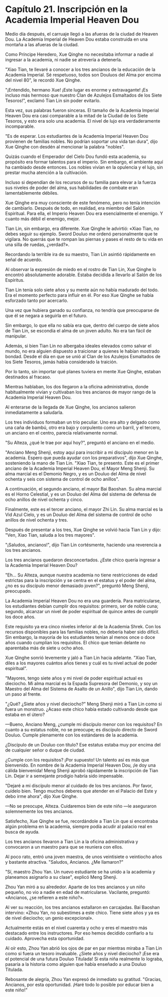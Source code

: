 
# Capítulo 21. Inscripción en la Academia Imperial Heaven Dou


Medio día después, el carruaje llegó a las afueras de la ciudad de Heaven Dou. La Academia Imperial de Heaven Dou estaba construida en una montaña a las afueras de la ciudad.

Como Príncipe Heredero, Xue Qinghe no necesitaba informar a nadie al ingresar a la academia, ni nadie se atrevería a detenerla.

"Xiao Tian, te llevaré a conocer a los tres ancianos de la educación de la Academia Imperial. Sé respetuoso, todos son Douluos del Alma por encima del nivel 80", le recordó Xue Qinghe.

"¡Entendido, hermano Xue! ¡Este lugar es enorme y extravagante! ¡Es incluso más hermoso que nuestro Clan de Azulejos Esmaltados de los Siete Tesoros!", exclamó Tian Lin sin poder evitarlo.

Esta vez, sus palabras fueron sinceras. El tamaño de la Academia Imperial Heaven Dou era casi comparable a la mitad de la Ciudad de los Siete Tesoros, y esto era solo una academia. El nivel de lujo era verdaderamente incomparable.

"Es de esperar. Los estudiantes de la Academia Imperial Heaven Dou provienen de familias nobles. No podrían soportar una vida tan dura", dijo Xue Qinghe con desdén al mencionar la palabra "nobles".

Quizás cuando el Emperador del Cielo Dou fundó esta academia, su propósito era formar talentos para el imperio. Sin embargo, el ambiente aquí ha cambiado desde entonces. Los nobles vivían en la opulencia y el lujo, sin prestar mucha atención a la cultivación.

Incluso si dependían de los recursos de su familia para elevar a la fuerza sus niveles de poder del alma, sus habilidades de combate eran lamentablemente débiles.

Xue Qinghe era muy consciente de este fenómeno, pero no tenía intención de cambiarlo. Después de todo, en realidad, era miembro del Salón Espiritual. Para ella, el Imperio Heaven Dou era esencialmente el enemigo. Y cuanto más débil el enemigo, mejor.

Tian Lin, sin embargo, era diferente. Xue Qinghe le advirtió: «Xiao Tian, no debes seguir su ejemplo. Sword Douluo me ordenó personalmente que te vigilara. No querrás que te rompan las piernas y pases el resto de tu vida en una silla de ruedas, ¿verdad?».

Recordando la terrible ira de su maestro, Tian Lin asintió rápidamente en señal de acuerdo.

Al observar la expresión de miedo en el rostro de Tian Lin, Xue Qinghe lo encontró absolutamente adorable. Estaba decidida a llevarlo al Salón de los Espíritus.

Tian Lin tenía solo siete años y su mente aún no había madurado del todo. Era el momento perfecto para influir en él. Por eso Xue Qinghe se había esforzado tanto por acercarlo.

Una vez que hubiera ganado su confianza, no tendría que preocuparse de que él se negara a seguirla en el futuro.

Sin embargo, lo que ella no sabía era que, dentro del cuerpo de siete años de Tian Lin, se escondía el alma de un joven adulto. No era tan fácil de manipular.

Además, si bien Tian Lin no albergaba ideales elevados como salvar el mundo, no era alguien dispuesto a traicionar a quienes le habían mostrado bondad. Desde el día en que se unió al Clan de los Azulejos Esmaltados de los Siete Tesoros, jamás había considerado la traición.

Por lo tanto, sin importar qué planes tuviera en mente Xue Qinghe, estaban destinados al fracaso.

Mientras hablaban, los dos llegaron a la oficina administrativa, donde habitualmente vivían y cultivaban los tres ancianos de mayor rango de la Academia Imperial Heaven Dou.

Al enterarse de la llegada de Xue Qinghe, los ancianos salieron inmediatamente a saludarla.

Los tres individuos formaban un trío peculiar. Uno era alto y delgado como una caña de bambú, otro era bajo y corpulento como un barril, y el tercero, un anciano en el centro, parecía relativamente normal.

"Su Alteza, ¿qué le trae por aquí hoy?", preguntó el anciano en el medio.

"Anciano Meng Shenji, estoy aquí para inscribir a mi discípulo menor en la academia. Espero que pueda ayudar con los preparativos", dijo Xue Qinghe, sosteniendo la mano de Tian Lin. "Xiao Tian, te presento. Este es el primer anciano de la Academia Imperial Heaven Dou, el Mayor Meng Shenji. Su alma marcial es el Demonio Negro, y es un Douluo del Alma de nivel ochenta y seis con sistema de control de ocho anillos".

A continuación, el segundo anciano, el mayor Bai Baoshan. Su alma marcial es el Horno Celestial, y es un Douluo del Alma del sistema de defensa de ocho anillos de nivel ochenta y cinco.

Finalmente, este es el tercer anciano, el mayor Zhi Lin. Su alma marcial es la Vid Azul Cielo, y es un Douluo del Alma del sistema de control de ocho anillos de nivel ochenta y tres.

Después de presentar a los tres, Xue Qinghe se volvió hacia Tian Lin y dijo: "Ven, Xiao Tian, saluda a los tres mayores".

"¡Saludos, ancianos!", dijo Tian Lin cortésmente, haciendo una reverencia a los tres ancianos.

Los tres ancianos quedaron desconcertados. ¿Este chico quería ingresar a la Academia Imperial Heaven Dou?

"Eh... Su Alteza, aunque nuestra academia no tiene restricciones de edad estrictas para la inscripción y se centra en el estatus y el poder del alma, ¿no es su discípulo menor demasiado joven?", preguntó Meng Shenji, preocupado.

La Academia Imperial Heaven Dou no era una guardería. Para matricularse, los estudiantes debían cumplir dos requisitos: primero, ser de noble cuna; segundo, alcanzar un nivel de poder espiritual de quince antes de cumplir los doce años.

Este requisito ya era cinco niveles inferior al de la Academia Shrek. Con los recursos disponibles para las familias nobles, no debería haber sido difícil. Sin embargo, la mayoría de los estudiantes tenían al menos once o doce años cuando cumplían los requisitos. El chico que tenían delante no aparentaba más de siete u ocho años.

Xue Qinghe sonrió levemente y jaló a Tian Lin hacia adelante. "Xiao Tian, diles a los mayores cuántos años tienes y cuál es tu nivel actual de poder espiritual".

"Mayores, tengo siete años y mi nivel de poder espiritual actual es dieciocho. Mi alma marcial es la Espada Supresora del Demonio, y soy un Maestro del Alma del Sistema de Asalto de un Anillo", dijo Tian Lin, dando un paso al frente.

"¿Qué? ¿Siete años y nivel dieciocho?" Meng Shenji miró a Tian Lin como si fuera un monstruo. ¿Acaso este chico había estado cultivando desde que estaba en el útero?

—Bueno, Anciano Meng, ¿cumple mi discípulo menor con los requisitos? En cuanto a su estatus noble, no se preocupe; es discípulo directo de Sword Douluo. Cumple plenamente con los estándares de la academia.

¿Discípulo de un Douluo con título? Ese estatus estaba muy por encima del de cualquier señor o duque de ciudad.

¿Cumple con los requisitos? ¡Por supuesto! Un talento así es más que bienvenido. En nombre de la Academia Imperial Heaven Dou, ¡le doy una cálida bienvenida! Meng Shenji aprobó rápidamente la inscripción de Tian Lin. Dejar ir a semejante prodigio habría sido impensable.

"Dejaré a mi discípulo menor al cuidado de los tres ancianos. Por favor, cuídelo bien. Tengo muchos deberes que atender en el Palacio del Este y debo irme ahora", dijo Xue Qinghe.

—No se preocupe, Alteza. Cuidaremos bien de este niño —le aseguraron solemnemente los tres ancianos.

Satisfecho, Xue Qinghe se fue, recordándole a Tian Lin que si encontraba algún problema en la academia, siempre podía acudir al palacio real en busca de ayuda.

Los tres ancianos llevaron a Tian Lin a la oficina administrativa y convocaron a un maestro para que se reuniera con ellos.

Al poco rato, entró una joven maestra, de unos veintisiete o veintiocho años y bastante atractiva. "Saludos, Ancianos. ¿Me llamaron?"

"Sí, maestro Zhou Yan. Un nuevo estudiante se ha unido a la academia y planeamos asignarlo a su clase", explicó Meng Shenji.

Zhou Yan miró a su alrededor. Aparte de los tres ancianos y un niño pequeño, no vio a nadie en edad de matricularse. Vacilante, preguntó: «Ancianos, ¿se refieren a este niño?».

Al ver su reacción, los tres ancianos estallaron en carcajadas. Bai Baoshan intervino: «Zhou Yan, no subestimes a este chico. Tiene siete años y ya es de nivel dieciocho; un genio excepcional».

Actualmente estás en el nivel cuarenta y ocho y eres el maestro más destacado entre los instructores. Por eso hemos decidido confiarlo a tu cuidado. Aprovecha esta oportunidad.

Al oír esto, Zhou Yan abrió los ojos de par en par mientras miraba a Tian Lin como si fuera un tesoro invaluable. ¿Siete años y nivel dieciocho? ¡Ese era el potencial de una futura Douluo Titulada! Si esta niña realmente lo lograba, pasaría a la historia como alguien que había enseñado a una Douluo Titulada.

Rebosante de alegría, Zhou Yan expresó de inmediato su gratitud. "Gracias, Ancianos, por esta oportunidad. ¡Haré todo lo posible por educar bien a este niño!"